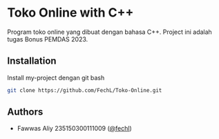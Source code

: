 
# Toko Online with C++

Program toko online yang dibuat dengan bahasa C++. Project ini adalah tugas Bonus PEMDAS 2023.


## Installation

Install my-project dengan git bash

```bash
git clone https://github.com/FechL/Toko-Online.git
```
    
## Authors

- Fawwas Aliy 235150300111009 ([@fechl](https://www.github.com/fechl))

